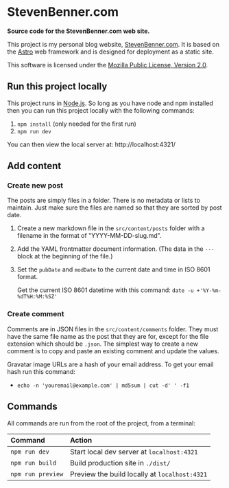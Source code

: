 # StevenBenner.com

**Source code for the StevenBenner.com web site.**

This project is my personal blog website, [StevenBenner.com][website]. It is based on the [Astro][astro] web framework and is designed for deployment as a static site.

This software is licensed under the [Mozilla Public License, Version 2.0][license].

[website]: https://stevenbenner.com/
[astro]: https://astro.build/
[license]: LICENSE.txt

## Run this project locally

This project runs in [Node.js][node]. So long as you have node and npm installed then you can run this project locally with the following commands:

 1. `npm install` (only needed for the first run)
 2. `npm run dev`

You can then view the local server at: http://localhost:4321/

[node]: https://nodejs.org/

## Add content

### Create new post

The posts are simply files in a folder. There is no metadata or lists to maintain. Just make sure the files are named so that they are sorted by post date.

 1. Create a new markdown file in the `src/content/posts` folder with a filename in the format of "YYYY-MM-DD-slug.md".
 2. Add the YAML frontmatter document information. (The data in the `---` block at the beginning of the file.)
 3. Set the `pubDate` and `modDate` to the current date and time in ISO 8601 format.

	Get the current ISO 8601 datetime with this command: `date -u +'%Y-%m-%dT%H:%M:%SZ'`

### Create comment

Comments are in JSON files in the `src/content/comments` folder. They must have the same file name as the post that they are for, except for the file extension which should be `.json`. The simplest way to create a new comment is to copy and paste an existing comment and update the values.

Gravatar image URLs are a hash of your email address. To get your email hash run this command:

 * `echo -n 'youremail@example.com' | md5sum | cut -d' ' -f1`

## Commands

All commands are run from the root of the project, from a terminal:

| Command           | Action                                        |
| :---------------- | :-------------------------------------------- |
| `npm run dev`     | Start local dev server at `localhost:4321`    |
| `npm run build`   | Build production site in `./dist/`            |
| `npm run preview` | Preview the build locally at `localhost:4321` |
